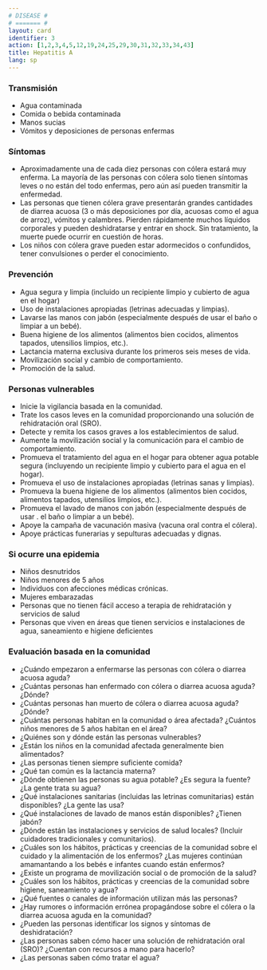 ```yaml
---
# DISEASE #
# ======= #
layout: card
identifier: 3
action: [1,2,3,4,5,12,19,24,25,29,30,31,32,33,34,43]
title: Hepatitis A
lang: sp
---
```


### Transmisión

- Agua contaminada
- Comida o bebida contaminada
- Manos sucias
- Vómitos y deposiciones de personas enfermas

### Síntomas

- Aproximadamente una de cada diez personas con cólera estará muy enferma. La mayoría de las personas con cólera solo tienen síntomas leves o no están del todo enfermas, pero aún así pueden transmitir la enfermedad.
- Las personas que tienen cólera grave presentarán grandes cantidades de diarrea acuosa (3 o más deposiciones por día, acuosas como el agua de arroz), vómitos y calambres. Pierden rápidamente muchos líquidos corporales y pueden deshidratarse y entrar en shock. Sin tratamiento, la muerte puede ocurrir en cuestión de horas.
- Los niños con cólera grave pueden estar adormecidos o confundidos, tener convulsiones o perder el conocimiento.

### Prevención

- Agua segura y limpia (incluido un recipiente limpio y cubierto de agua en el hogar)
- Uso de instalaciones apropiadas (letrinas adecuadas y limpias).
- Lavarse las manos con jabón (especialmente después de usar el baño o limpiar a un bebé).
- Buena higiene de los alimentos (alimentos bien cocidos, alimentos tapados, utensilios limpios, etc.).
- Lactancia materna exclusiva durante los primeros seis meses de vida.
- Movilización social y cambio de comportamiento.
- Promoción de la salud.

### Personas vulnerables

- Inicie la vigilancia basada en la comunidad.
- Trate los casos leves en la comunidad proporcionando una solución de rehidratación oral (SRO).
- Detecte y remita los casos graves a los establecimientos de salud.
- Aumente la movilización social y la comunicación para el cambio de comportamiento.
- Promueva el tratamiento del agua en el hogar para obtener agua potable segura (incluyendo un recipiente limpio y cubierto para el agua en el hogar).
- Promueva el uso de instalaciones apropiadas (letrinas sanas y limpias).
- Promueva la buena higiene de los alimentos (alimentos bien cocidos, alimentos tapados, utensilios limpios, etc.).
- Promueva el lavado de manos con jabón (especialmente después de usar . el baño o limpiar a un bebé).
- Apoye la campaña de vacunación masiva (vacuna oral contra el cólera).
- Apoye prácticas funerarias y sepulturas adecuadas y dignas.

### Si ocurre una epidemia

- Niños desnutridos
- Niños menores de 5 años
- Individuos con afecciones médicas crónicas.
- Mujeres embarazadas
- Personas que no tienen fácil acceso a terapia de rehidratación y servicios de salud
- Personas que viven en áreas que tienen servicios e instalaciones de agua, saneamiento e higiene deficientes

### Evaluación basada en la comunidad

- ¿Cuándo empezaron a enfermarse las personas con cólera o diarrea acuosa aguda?
- ¿Cuántas personas han enfermado con cólera o diarrea acuosa aguda? ¿Dónde?
- ¿Cuántas personas han muerto de cólera o diarrea acuosa aguda? ¿Dónde?
- ¿Cuántas personas habitan en la comunidad o área afectada? ¿Cuántos niños menores de 5 años habitan en el área?
- ¿Quiénes son y dónde están las personas vulnerables?
- ¿Están los niños en la comunidad afectada generalmente bien alimentados?
- ¿Las personas tienen siempre suficiente comida?
- ¿Qué tan común es la lactancia materna?
- ¿Dónde obtienen las personas su agua potable? ¿Es segura la fuente? ¿La gente trata su agua?
- ¿Qué instalaciones sanitarias (incluidas las letrinas comunitarias) están disponibles? ¿La gente las usa?
- ¿Qué instalaciones de lavado de manos están disponibles? ¿Tienen jabón?
- ¿Dónde están las instalaciones y servicios de salud locales? (Incluir cuidadores tradicionales y comunitarios).
- ¿Cuáles son los hábitos, prácticas y creencias de la comunidad sobre el cuidado y la alimentación de los enfermos? ¿Las mujeres continúan amamantando a los bebés e infantes cuando están enfermos?
- ¿Existe un programa de movilización social o de promoción de la salud?
- ¿Cuáles son los hábitos, prácticas y creencias de la comunidad sobre higiene, saneamiento y agua?
- ¿Qué fuentes o canales de información utilizan más las personas?
- ¿Hay rumores o información errónea propagándose sobre el cólera o la diarrea acuosa aguda en la comunidad?
- ¿Pueden las personas identificar los signos y síntomas de deshidratación?
- ¿Las personas saben cómo hacer una solución de rehidratación oral (SRO)? ¿Cuentan con recursos a mano para hacerlo?
- ¿Las personas saben cómo tratar el agua?

